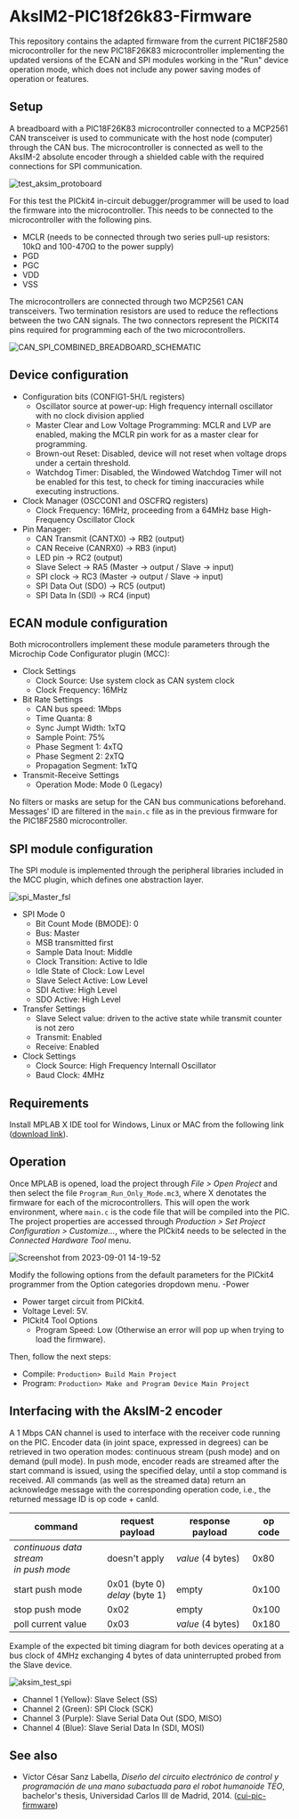 # AksIM2-PIC18f26k83-Firmware
This repository contains the adapted firmware from the current PIC18F2580 microcontroller for the new PIC18F26K83 microcontroller implementing the updated versions of the ECAN and SPI modules working in the "Run" device operation mode, which does not include any power saving modes of operation or features. 

## Setup
A breadboard with a PIC18F26K83 microcontroller connected to a MCP2561 CAN transceiver is used to communicate with the host node (computer) through the CAN bus. The microcontroller is connected as well to the AksIM-2 absolute encoder through a shielded cable with the required connections for SPI communication. 

![test_aksim_protoboard](https://github.com/AlbertoRodriguezSanz/aksim_2_pic_firmware/assets/95371514/3b540673-f208-4e69-af36-876ea7630fef)



For this test the PICkit4 in-circuit debugger/programmer will be used to load the firmware into the microcontroller. This needs to be connected to the microcontroller with the following pins.
- MCLR (needs to be connected through two series pull-up resistors: 10kΩ and 100-470Ω to the power supply)
- PGD
- PGC
- VDD
- VSS

The microcontrollers are connected through two MCP2561 CAN transceivers. Two termination resistors are used to reduce the reflections between the two CAN signals. The two connectors represent the PICKIT4 pins required for programming each of the two microcontrollers. 

![CAN_SPI_COMBINED_BREADBOARD_SCHEMATIC](https://github.com/AlbertoRodriguezSanz/CAN-SPI-combined-test/assets/95371514/73dd19ac-99d1-4d03-aa4f-65dd76d71c20)


## Device configuration

- Configuration bits (CONFIG1-5H/L registers)
  - Oscillator source at power-up: High frequency internall oscillator with no clock division applied
  - Master Clear and Low Voltage Programming: MCLR and LVP are enabled, making the MCLR pin work for as a master clear for programming.
  - Brown-out Reset: Disabled, device will not reset when voltage drops under a certain threshold.
  - Watchdog Timer: Disabled, the Windowed Watchdog Timer will not be enabled for this test, to check for timing inaccuracies while executing instructions.
- Clock Manager (OSCCON1 and OSCFRQ registers)
  -   Clock Frequency: 16MHz, proceeding from a 64MHz base High-Frequency Oscillator Clock
- Pin Manager:
  -  CAN Transmit (CANTX0) -> RB2 (output)
  -  CAN Receive (CANRX0) -> RB3 (input)
  -  LED pin -> RC2 (output)
  -  Slave Select -> RA5 (Master -> output / Slave -> input)
  -  SPI clock -> RC3 (Master -> output / Slave -> input)
  -  SPI Data Out (SDO) -> RC5 (output)
  -  SPI Data In (SDI) -> RC4 (input)


## ECAN module configuration

Both microcontrollers implement these module parameters through the Microchip Code Configurator plugin (MCC):
- Clock Settings
  - Clock Source: Use system clock as CAN system clock
  - Clock Frequency: 16MHz
- Bit Rate Settings
  - CAN bus speed: 1Mbps
  - Time Quanta: 8
  - Sync Jumpt Width: 1xTQ
  - Sample Point: 75%
  - Phase Segment 1: 4xTQ
  - Phase Segment 2: 2xTQ
  - Propagation Segment: 1xTQ
- Transmit-Receive Settings
  - Operation Mode: Mode 0 (Legacy)

No filters or masks are setup for the CAN bus communications beforehand. Messages' ID are filtered in the `main.c` file as in the previous firmware for the PIC18F2580 microcontroller.
 
## SPI module configuration

The SPI module is implemented through the peripheral libraries included in the MCC plugin, which defines one abstraction layer. 

![spi_Master_fsl](https://github.com/AlbertoRodriguezSanz/SPI-Master-Transmit-Only-Test/assets/95371514/3aa8eacd-1583-4173-91d7-bd830cbe2b16)

- SPI Mode 0
  - Bit Count Mode (BMODE): 0
  - Bus: Master
  - MSB transmitted first
  - Sample Data Inout: Middle
  - Clock Transition: Active to Idle
  - Idle State of Clock: Low Level
  - Slave Select Active: Low Level
  - SDI Active: High Level
  - SDO Active: High Level
- Transfer Settings
  - Slave Select value: driven to the active state while transmit counter is not zero
  - Transmit: Enabled
  - Receive: Enabled
- Clock Settings
  - Clock Source: High Frequency Internall Oscillator
  - Baud Clock: 4MHz
  
## Requirements

Install MPLAB X IDE tool for Windows, Linux or MAC from the following link ([download link](https://www.microchip.com/en-us/tools-resources/develop/mplab-x-ide#tabs)).

## Operation

Once MPLAB is opened, load the project through *File > Open Project* and then select the file `Program_Run_Only_Mode.mc3`, where X denotates the firmware for each of the microcontrollers.
This will open the work environment, where `main.c` is the code file that will be compiled into the PIC. The project properties are accessed through *Production > Set Project Configuration > Customize...*, where the PICkit4 needs to be selected in the *Connected Hardware Tool* menu.

![Screenshot from 2023-09-01 14-19-52](https://github.com/AlbertoRodriguezSanz/CAN-Bus-Test/assets/95371514/248a38f8-ebf5-4f62-97c1-47c6fd496216)

Modify the following options from the default parameters for the PICkit4 programmer from the Option categories dropdown menu.
-Power
  - Power target circuit from PICkit4.
  - Voltage Level: 5V.
- PICkit4 Tool Options
  - Program Speed: Low (Otherwise an error will pop up when trying to load the firmware).

Then, follow the next steps:
* Compile: `Production> Build Main Project`
* Program: `Production> Make and Program Device Main Project`




## Interfacing with the AksIM-2 encoder

A 1 Mbps CAN channel is used to interface with the receiver code running on the PIC. Encoder data (in joint space, expressed in degrees) can be retrieved in two operation modes: continuous stream (push mode) and on demand (pull mode). In push mode, encoder reads are streamed after the start command is issued, using the specified delay, until a stop command is received. All commands (as well as the streamed data) return an acknowledge message with the corresponding operation code, i.e., the returned message ID is op code + canId.

| command                                    | request payload                   | response payload  | op code |
|--------------------------------------------|-----------------------------------|-------------------|---------|
| *continuous data stream*<br>*in push mode* | doesn't apply                     | *value* (4 bytes) | 0x80    |
| start push mode                            | 0x01 (byte 0)<br>*delay* (byte 1) | empty             | 0x100   |
| stop push mode                             | 0x02                              | empty             | 0x100   |
| poll current value                         | 0x03                              | *value* (4 bytes) | 0x180   |

Example of the expected bit timing diagram for both devices operating at a bus clock of 4MHz exchanging 4 bytes of data uninterrupted probed from the Slave device. 

![aksim_test_spi](https://github.com/AlbertoRodriguezSanz/aksim_2_pic_firmware/assets/95371514/79aa7ae9-2297-4425-98a8-715deb917421)

- Channel 1 (Yellow): Slave Select (SS)
- Channel 2 (Green): SPI Clock (SCK)
- Channel 3 (Purple): Slave Serial Data Out (SDO, MISO)
- Channel 4 (Blue): Slave Serial Data In (SDI, MOSI)

## See also

* Víctor César Sanz Labella, *Diseño del circuito electrónico de control y programación de una mano subactuada para el robot humanoide TEO*, bachelor's thesis, Universidad Carlos III de Madrid, 2014. ([cui-pic-firmware](https://github.com/roboticslab-uc3m/cui-pic-firmware))



